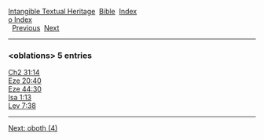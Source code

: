 [Intangible Textual Heritage](../../index)  [Bible](../index) 
[Index](index)   
[o Index](_o_)  
  [Previous](c07945)  [Next](c07947) 

------------------------------------------------------------------------

### &lt;oblations&gt; 5 entries

[Ch2 31:14](../kjv/ch2031.htm#014)  
[Eze 20:40](../kjv/eze020.htm#040)  
[Eze 44:30](../kjv/eze044.htm#030)  
[Isa 1:13](../kjv/isa001.htm#013)  
[Lev 7:38](../kjv/lev007.htm#038)  

------------------------------------------------------------------------

[Next: oboth (4)](c07947)
